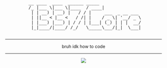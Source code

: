 <pre align="center">
__ ____  ____  ______ _____               
 /_ |___ \|___ \|____  / ____|              
  | | __) | __) |   / / |     ___  _ __ ___ 
  | ||__ < |__ <   / /| |    / _ \| '__/ _ \
  | |___) |___) | / / | |___| (_) | | |  __/
  |_|____/|____/ /_/   \_____\___/|_|  \___|

</pre>

---

<p align="center">
 bruh idk how to code
</p>

---

<p align="center">
  <img src="https://komarev.com/ghpvc/?username=yohoxxz&style=flat-square&color=orange"/>
</p>
